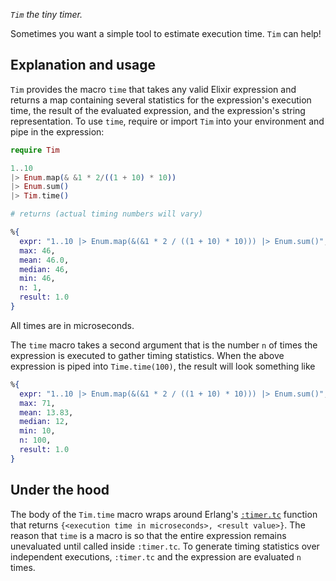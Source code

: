 _`Tim` the tiny timer._

Sometimes you want a simple tool to estimate execution time. `Tim` can help!

## Explanation and usage

`Tim` provides the macro `time` that takes any valid Elixir expression and returns a map
containing several statistics for the expression's execution time, the result of the 
evaluated expression, and the expression's string representation. To use 
`time`, require or import `Tim` into your environment and pipe in the expression:

```elixir
require Tim

1..10 
|> Enum.map(& &1 * 2/((1 + 10) * 10)) 
|> Enum.sum() 
|> Tim.time()

# returns (actual timing numbers will vary)

%{
  expr: "1..10 |> Enum.map(&(&1 * 2 / ((1 + 10) * 10))) |> Enum.sum()",
  max: 46,
  mean: 46.0,
  median: 46,
  min: 46,
  n: 1,
  result: 1.0
}
```
All times are in microseconds.

The `time` macro takes a second argument that is the number `n` of times the expression
is executed to gather timing statistics. When the above expression is piped into
`Time.time(100)`, the result will look something like

```elixir
%{
  expr: "1..10 |> Enum.map(&(&1 * 2 / ((1 + 10) * 10))) |> Enum.sum()",
  max: 71,
  mean: 13.83,
  median: 12,
  min: 10,
  n: 100,
  result: 1.0
}
```

## Under the hood

The body of the `Tim.time` macro wraps around Erlang's [`:timer.tc`](https://www.erlang.org/doc/man/timer.html#tc-1) 
function that returns `{<execution time in microseconds>, <result value>}`. The reason that `time` is a macro is so
that the entire expression remains unevaluated until called inside `:timer.tc`. To generate timing
statistics over independent executions, `:timer.tc` and the expression are evaluated `n` times.

